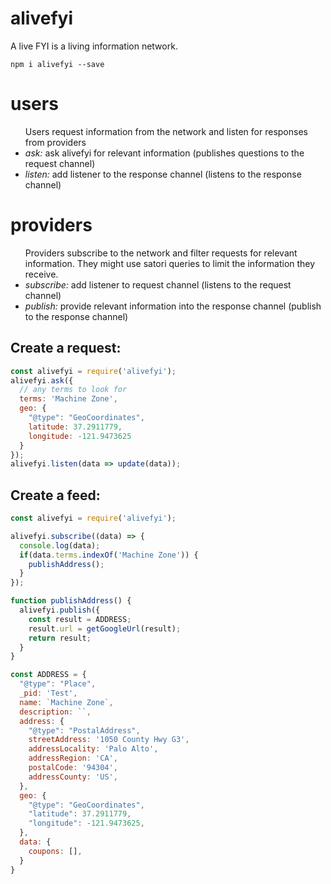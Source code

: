# alivefyi

A live FYI is a living information network. 

```
npm i alivefyi --save
```
# users
<ul>Users request information from the network and listen for responses from providers
  <li><em>ask:</em> ask alivefyi for relevant information (publishes questions to the request channel)
  <li><em>listen:</em> add listener to the response channel (listens to the response channel)
</ul>

# providers
<ul>Providers subscribe to the network and filter requests for relevant information. They might use satori queries to limit the information they receive.
  <li><em>subscribe:</em> add listener to request channel (listens to the request channel)
  <li><em>publish:</em> provide relevant information into the response channel (publish to the response channel)
</ul>

## Create a request:
```JavaScript
const alivefyi = require('alivefyi');
alivefyi.ask({
  // any terms to look for
  terms: 'Machine Zone', 
  geo: {
    "@type": "GeoCoordinates", 
    latitude: 37.2911779, 
    longitude: -121.9473625
  }
});
alivefyi.listen(data => update(data));
```
## Create a feed:
```JavaScript
const alivefyi = require('alivefyi');

alivefyi.subscribe((data) => {
  console.log(data);
  if(data.terms.indexOf('Machine Zone')) {
    publishAddress();
  }
});

function publishAddress() {
  alivefyi.publish({
    const result = ADDRESS;
    result.url = getGoogleUrl(result);
    return result;
  }
}

const ADDRESS = {
  "@type": "Place",
  _pid: 'Test',
  name: `Machine Zone`,
  description: ``,
  address: {
    "@type": "PostalAddress",
    streetAddress: '1050 County Hwy G3',
    addressLocality: 'Palo Alto',
    addressRegion: 'CA',
    postalCode: '94304',
    addressCounty: 'US',
  },
  geo: {
    "@type": "GeoCoordinates",
    "latitude": 37.2911779,
    "longitude": -121.9473625,
  },
  data: {
    coupons: [],
  }
}
```

